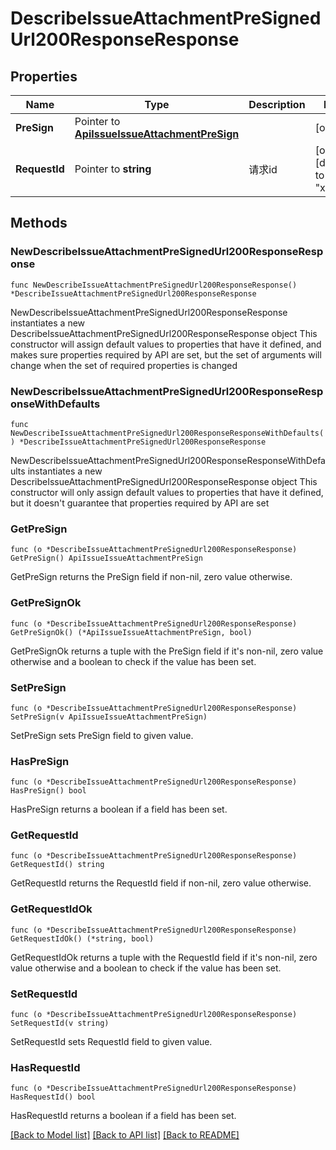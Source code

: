 # DescribeIssueAttachmentPreSignedUrl200ResponseResponse

## Properties

Name | Type | Description | Notes
------------ | ------------- | ------------- | -------------
**PreSign** | Pointer to [**ApiIssueIssueAttachmentPreSign**](ApiIssueIssueAttachmentPreSign.md) |  | [optional] 
**RequestId** | Pointer to **string** | 请求id | [optional] [default to "xxxxx"]

## Methods

### NewDescribeIssueAttachmentPreSignedUrl200ResponseResponse

`func NewDescribeIssueAttachmentPreSignedUrl200ResponseResponse() *DescribeIssueAttachmentPreSignedUrl200ResponseResponse`

NewDescribeIssueAttachmentPreSignedUrl200ResponseResponse instantiates a new DescribeIssueAttachmentPreSignedUrl200ResponseResponse object
This constructor will assign default values to properties that have it defined,
and makes sure properties required by API are set, but the set of arguments
will change when the set of required properties is changed

### NewDescribeIssueAttachmentPreSignedUrl200ResponseResponseWithDefaults

`func NewDescribeIssueAttachmentPreSignedUrl200ResponseResponseWithDefaults() *DescribeIssueAttachmentPreSignedUrl200ResponseResponse`

NewDescribeIssueAttachmentPreSignedUrl200ResponseResponseWithDefaults instantiates a new DescribeIssueAttachmentPreSignedUrl200ResponseResponse object
This constructor will only assign default values to properties that have it defined,
but it doesn't guarantee that properties required by API are set

### GetPreSign

`func (o *DescribeIssueAttachmentPreSignedUrl200ResponseResponse) GetPreSign() ApiIssueIssueAttachmentPreSign`

GetPreSign returns the PreSign field if non-nil, zero value otherwise.

### GetPreSignOk

`func (o *DescribeIssueAttachmentPreSignedUrl200ResponseResponse) GetPreSignOk() (*ApiIssueIssueAttachmentPreSign, bool)`

GetPreSignOk returns a tuple with the PreSign field if it's non-nil, zero value otherwise
and a boolean to check if the value has been set.

### SetPreSign

`func (o *DescribeIssueAttachmentPreSignedUrl200ResponseResponse) SetPreSign(v ApiIssueIssueAttachmentPreSign)`

SetPreSign sets PreSign field to given value.

### HasPreSign

`func (o *DescribeIssueAttachmentPreSignedUrl200ResponseResponse) HasPreSign() bool`

HasPreSign returns a boolean if a field has been set.

### GetRequestId

`func (o *DescribeIssueAttachmentPreSignedUrl200ResponseResponse) GetRequestId() string`

GetRequestId returns the RequestId field if non-nil, zero value otherwise.

### GetRequestIdOk

`func (o *DescribeIssueAttachmentPreSignedUrl200ResponseResponse) GetRequestIdOk() (*string, bool)`

GetRequestIdOk returns a tuple with the RequestId field if it's non-nil, zero value otherwise
and a boolean to check if the value has been set.

### SetRequestId

`func (o *DescribeIssueAttachmentPreSignedUrl200ResponseResponse) SetRequestId(v string)`

SetRequestId sets RequestId field to given value.

### HasRequestId

`func (o *DescribeIssueAttachmentPreSignedUrl200ResponseResponse) HasRequestId() bool`

HasRequestId returns a boolean if a field has been set.


[[Back to Model list]](../README.md#documentation-for-models) [[Back to API list]](../README.md#documentation-for-api-endpoints) [[Back to README]](../README.md)


